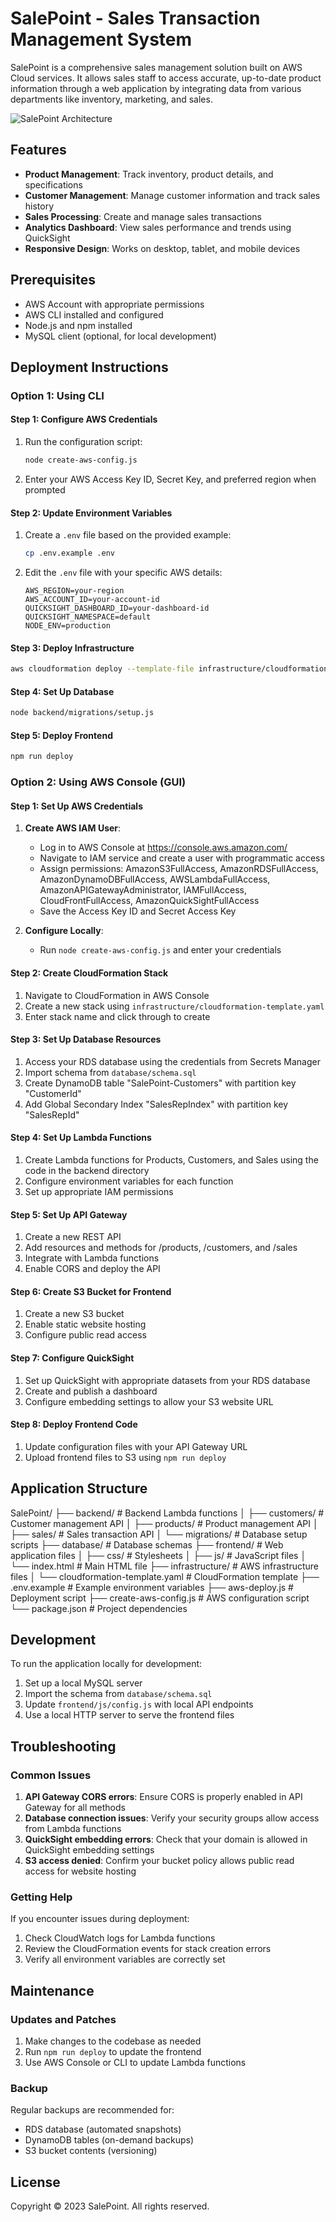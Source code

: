 # SalePoint - Sales Transaction Management System

SalePoint is a comprehensive sales management solution built on AWS Cloud services. It allows sales staff to access accurate, up-to-date product information through a web application by integrating data from various departments like inventory, marketing, and sales.

![SalePoint Architecture](./infrastructure/images/architecture-diagram.png)

## Features

- **Product Management**: Track inventory, product details, and specifications
- **Customer Management**: Manage customer information and track sales history
- **Sales Processing**: Create and manage sales transactions
- **Analytics Dashboard**: View sales performance and trends using QuickSight
- **Responsive Design**: Works on desktop, tablet, and mobile devices

## Prerequisites

- AWS Account with appropriate permissions
- AWS CLI installed and configured
- Node.js and npm installed
- MySQL client (optional, for local development)

## Deployment Instructions

### Option 1: Using CLI

#### Step 1: Configure AWS Credentials

1. Run the configuration script:
   ```bash
   node create-aws-config.js
   ```
2. Enter your AWS Access Key ID, Secret Key, and preferred region when prompted

#### Step 2: Update Environment Variables

1. Create a `.env` file based on the provided example:
   ```bash
   cp .env.example .env
   ```

2. Edit the `.env` file with your specific AWS details:
   ```
   AWS_REGION=your-region
   AWS_ACCOUNT_ID=your-account-id
   QUICKSIGHT_DASHBOARD_ID=your-dashboard-id
   QUICKSIGHT_NAMESPACE=default
   NODE_ENV=production
   ```

#### Step 3: Deploy Infrastructure

```bash
aws cloudformation deploy --template-file infrastructure/cloudformation-template.yaml --stack-name salepoint-stack --capabilities CAPABILITY_IAM
```

#### Step 4: Set Up Database

```bash
node backend/migrations/setup.js
```

#### Step 5: Deploy Frontend

```bash
npm run deploy
```

### Option 2: Using AWS Console (GUI)

#### Step 1: Set Up AWS Credentials

1. **Create AWS IAM User**:
   - Log in to AWS Console at https://console.aws.amazon.com/
   - Navigate to IAM service and create a user with programmatic access
   - Assign permissions: AmazonS3FullAccess, AmazonRDSFullAccess, AmazonDynamoDBFullAccess, AWSLambdaFullAccess, AmazonAPIGatewayAdministrator, IAMFullAccess, CloudFrontFullAccess, AmazonQuickSightFullAccess
   - Save the Access Key ID and Secret Access Key

2. **Configure Locally**:
   - Run `node create-aws-config.js` and enter your credentials

#### Step 2: Create CloudFormation Stack

1. Navigate to CloudFormation in AWS Console
2. Create a new stack using `infrastructure/cloudformation-template.yaml`
3. Enter stack name and click through to create

#### Step 3: Set Up Database Resources

1. Access your RDS database using the credentials from Secrets Manager
2. Import schema from `database/schema.sql`
3. Create DynamoDB table "SalePoint-Customers" with partition key "CustomerId"
4. Add Global Secondary Index "SalesRepIndex" with partition key "SalesRepId"

#### Step 4: Set Up Lambda Functions

1. Create Lambda functions for Products, Customers, and Sales using the code in the backend directory
2. Configure environment variables for each function
3. Set up appropriate IAM permissions

#### Step 5: Set Up API Gateway

1. Create a new REST API
2. Add resources and methods for /products, /customers, and /sales
3. Integrate with Lambda functions
4. Enable CORS and deploy the API

#### Step 6: Create S3 Bucket for Frontend

1. Create a new S3 bucket
2. Enable static website hosting
3. Configure public read access

#### Step 7: Configure QuickSight

1. Set up QuickSight with appropriate datasets from your RDS database
2. Create and publish a dashboard
3. Configure embedding settings to allow your S3 website URL

#### Step 8: Deploy Frontend Code

1. Update configuration files with your API Gateway URL
2. Upload frontend files to S3 using `npm run deploy`

## Application Structure

SalePoint/ ├── backend/ # Backend Lambda functions │ ├── customers/ # Customer management API │ ├── products/ # Product management API │ ├── sales/ # Sales transaction API │ └── migrations/ # Database setup scripts ├── database/ # Database schemas ├── frontend/ # Web application files │ ├── css/ # Stylesheets │ ├── js/ # JavaScript files │ └── index.html # Main HTML file ├── infrastructure/ # AWS infrastructure files │ └── cloudformation-template.yaml # CloudFormation template ├── .env.example # Example environment variables ├── aws-deploy.js # Deployment script ├── create-aws-config.js # AWS configuration script └── package.json # Project dependencies

## Development

To run the application locally for development:

1. Set up a local MySQL server
2. Import the schema from `database/schema.sql`
3. Update `frontend/js/config.js` with local API endpoints
4. Use a local HTTP server to serve the frontend files

## Troubleshooting

### Common Issues

1. **API Gateway CORS errors**: Ensure CORS is properly enabled in API Gateway for all methods
2. **Database connection issues**: Verify your security groups allow access from Lambda functions
3. **QuickSight embedding errors**: Check that your domain is allowed in QuickSight embedding settings
4. **S3 access denied**: Confirm your bucket policy allows public read access for website hosting

### Getting Help

If you encounter issues during deployment:
1. Check CloudWatch logs for Lambda functions
2. Review the CloudFormation events for stack creation errors
3. Verify all environment variables are correctly set

## Maintenance

### Updates and Patches

1. Make changes to the codebase as needed
2. Run `npm run deploy` to update the frontend
3. Use AWS Console or CLI to update Lambda functions

### Backup

Regular backups are recommended for:
- RDS database (automated snapshots)
- DynamoDB tables (on-demand backups)
- S3 bucket contents (versioning)

## License

Copyright © 2023 SalePoint. All rights reserved.